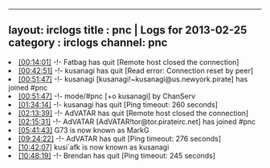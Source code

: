 
---
layout: irclogs
title : pnc | Logs for 2013-02-25
category : irclogs
channel: pnc
---
<li class="logitem"><a href="#00:14:01" name="00:14:01" class="time">[00:14:01]</a> -!- <span class="quit">Fatbag</span> has quit [Remote host closed the connection] </li>
<li class="logitem"><a href="#00:42:51" name="00:42:51" class="time">[00:42:51]</a> -!- <span class="quit">kusanagi</span> has quit [Read error: Connection reset by peer] </li>
<li class="logitem"><a href="#00:51:47" name="00:51:47" class="time">[00:51:47]</a> -!- <span class="join">kusanagi</span> [kusanagi!~kusanagi@us.newyork.pirate] has joined #pnc </li>
<li class="logitem"><a href="#00:51:47" name="00:51:47" class="time">[00:51:47]</a> -!- mode/<span class="mode">#pnc</span> [+o kusanagi] by ChanServ </li>
<li class="logitem"><a href="#01:34:14" name="01:34:14" class="time">[01:34:14]</a> -!- <span class="quit">kusanagi</span> has quit [Ping timeout: 260 seconds] </li>
<li class="logitem"><a href="#02:13:39" name="02:13:39" class="time">[02:13:39]</a> -!- <span class="quit">AdVATAR</span> has quit [Remote host closed the connection] </li>
<li class="logitem"><a href="#02:15:31" name="02:15:31" class="time">[02:15:31]</a> -!- <span class="join">AdVATAR</span> [AdVATAR!tor@tor.pirateirc.net] has joined #pnc </li>
<li class="logitem"><a href="#05:41:43" name="05:41:43" class="time">[05:41:43]</a> <span class="nick">G73</span> is now known as <span class="nick">MarkG</span> </li>
<li class="logitem"><a href="#09:24:22" name="09:24:22" class="time">[09:24:22]</a> -!- <span class="quit">AdVATAR</span> has quit [Ping timeout: 276 seconds] </li>
<li class="logitem"><a href="#10:42:07" name="10:42:07" class="time">[10:42:07]</a> <span class="nick">kusi`afk</span> is now known as <span class="nick">kusanagi</span> </li>
<li class="logitem"><a href="#10:48:19" name="10:48:19" class="time">[10:48:19]</a> -!- <span class="quit">Brendan</span> has quit [Ping timeout: 245 seconds] </li>


